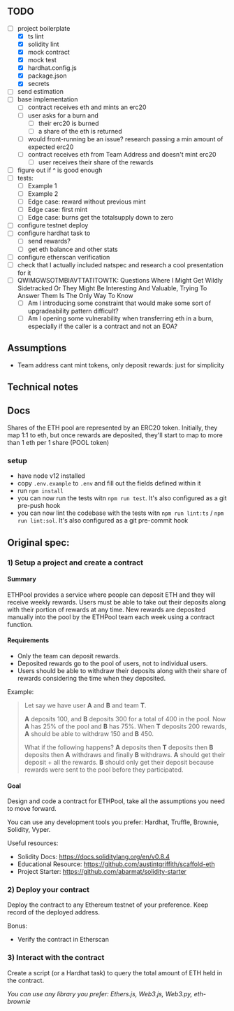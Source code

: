 ## TODO
- [ ] project boilerplate
    - [x] ts lint
    - [x] solidity lint
    - [x] mock contract
    - [x] mock test
    - [x] hardhat.config.js
    - [x] package.json
    - [x] secrets
- [ ] send estimation
- [ ] base implementation
    - [ ] contract receives eth and mints an erc20
    - [ ] user asks for a burn and
        - [ ] their erc20 is burned
        - [ ] a share of the eth is returned
    - [ ] would front-running be an issue? research passing a min amount of expected erc20
    - [ ] contract receives eth from Team Address and doesn't mint erc20
        - [ ] user receives their share of the rewards
- [ ] figure out if ^ is good enough
- [ ] tests:
    - [ ] Example 1
    - [ ] Example 2
    - [ ] Edge case: reward without previous mint
    - [ ] Edge case: first mint
    - [ ] Edge case: burns get the totalsupply down to zero
- [ ] configure testnet deploy
- [ ] configure hardhat task to
    - [ ] send rewards?
    - [ ] get eth balance and other stats
- [ ] configure etherscan verification
- [ ] check that I actually included natspec and research a cool presentation for it
- [ ] QWIMGWSOTMBIAVTTATITOWTK: Questions Where I Might Get Wildly Sidetracked Or They Might Be Interesting And Valuable, Trying To Answer Them Is The Only Way To Know
    - [ ] Am I introducing some constraint that would make some sort of upgradeability pattern difficult?
    - [ ] Am I opening some vulnerability when transferring eth in a burn, especially if the caller is a contract and not an EOA?

## Assumptions
- Team address cant mint tokens, only deposit rewards: just for simplicity

## Technical notes

## Docs
Shares of the ETH pool are represented by an ERC20 token. Initially, they map
1:1 to eth, but once rewards are deposited, they'll start to map to more than 1
eth per 1 share (POOL token)

### setup

- have node v12 installed
- copy `.env.example` to `.env` and fill out the fields defined within it
- run `npm install`
- you can now run the tests witn `npm run test`. It's also configured as a git pre-push hook
- you can now lint the codebase with the tests witn `npm run lint:ts` / `npm run lint:sol`. It's also configured as a git pre-commit hook

## Original spec:

### 1) Setup a project and create a contract

#### Summary

ETHPool provides a service where people can deposit ETH and they will receive weekly rewards. Users must be able to take out their deposits along with their portion of rewards at any time. New rewards are deposited manually into the pool by the ETHPool team each week using a contract function.

#### Requirements

- Only the team can deposit rewards.
- Deposited rewards go to the pool of users, not to individual users.
- Users should be able to withdraw their deposits along with their share of rewards considering the time when they deposited.

Example:

> Let say we have user **A** and **B** and team **T**.
>
> **A** deposits 100, and **B** deposits 300 for a total of 400 in the pool. Now **A** has 25% of the pool and **B** has 75%. When **T** deposits 200 rewards, **A** should be able to withdraw 150 and **B** 450.
>
> What if the following happens? **A** deposits then **T** deposits then **B** deposits then **A** withdraws and finally **B** withdraws.
> **A** should get their deposit + all the rewards.
> **B** should only get their deposit because rewards were sent to the pool before they participated.

#### Goal

Design and code a contract for ETHPool, take all the assumptions you need to move forward.

You can use any development tools you prefer: Hardhat, Truffle, Brownie, Solidity, Vyper.

Useful resources:

- Solidity Docs: https://docs.soliditylang.org/en/v0.8.4
- Educational Resource: https://github.com/austintgriffith/scaffold-eth
- Project Starter: https://github.com/abarmat/solidity-starter

### 2) Deploy your contract

Deploy the contract to any Ethereum testnet of your preference. Keep record of the deployed address.

Bonus:

- Verify the contract in Etherscan

### 3) Interact with the contract

Create a script (or a Hardhat task) to query the total amount of ETH held in the contract.

_You can use any library you prefer: Ethers.js, Web3.js, Web3.py, eth-brownie_

